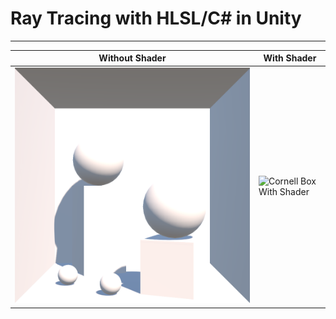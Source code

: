 # Ray Tracing with HLSL/C# in Unity

---

| Without Shader                          | With Shader                           |
|-----------------------------------------|---------------------------------------|
| ![Cornell Box Without Shader](/Examples/cornell-before.png) | ![Cornell Box With Shader](/Examples/cornell-after.png) |
